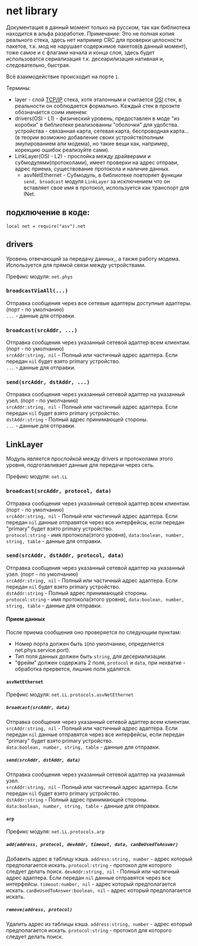 # net library
Документация в данный момент только на русском, так как библиотека находится в альфа разработке.
Примечание: Это не полная копия реального стека, здесь нет например CRC для проверки целосности пакетов, т.к. мод не нарушает содержимое пакетов(в данный момент), тоже самое и с флагами начала и конца слоя, здесь будет использоватся сериализация т.к. десеарилизация нативная и, следовательно, быстрая.

Всё взаимодействие происходит на порте `1`.

Термины:
- layer - слой [TCP/IP](https://ru.wikipedia.org/wiki/%D0%A1%D0%B5%D1%82%D0%B5%D0%B2%D0%B0%D1%8F_%D0%BC%D0%BE%D0%B4%D0%B5%D0%BB%D1%8C_OSI) стека, хотя эталонным и считается [OSI](https://ru.wikipedia.org/wiki/%D0%A1%D0%B5%D1%82%D0%B5%D0%B2%D0%B0%D1%8F_%D0%BC%D0%BE%D0%B4%D0%B5%D0%BB%D1%8C_OSI) стек, в реальности он соблюдается формально. Каждый стек в проэкте обозначается соим именем:
- drivers(OSI - L1) - физический уровень, предоставлен в моде "из коробки" в библиотеке реализованны "оболочки" для удобства. устройства - связанная карта, сетевая карта, беспроводная карта...(в теории возможно добавление своих устройств(полным эмулированием апи модема), но такие вещи как, например, корекцию ошибок реализуйте сами).
- LinkLayer(OSI - L2) - прослойка между драйверами и субмодулями(протоколами), имеет проверки на адрес отправи, адрес приема, существование протокола и наличие данных.
    - asvNetEthernet - Субмодуль, в библиотеке повторяет функции `send, broadcast` модуля `LinkLayer` за исключением что он вставляет свое имя в протокол, используется как транспорт для INet.

## подключение в коде:
`local net = require("asv").net`

## drivers
Уровень отвечающий за передачу данных,,  а также работу модема. Используется для прямой связи между устройствами.

Префикс модуля: `net.phys`
### `broadcastViaAll(...)`
Отправка сообщения через все сетевые адаптеры доступные адаптеры. (порт - по умолчанию)\
`...` - данные для отправки.

### `broadcast(srcAddr, ...)`
Отправка сообщения через указанный сетевой адаптер всем клиентам. (порт - по умолчанию)\
`srcAddr:string, nil` - Полный или частичный адрес адаптера. Если передан `nil` будет взято primary устройство.\
`...` - данные для отправки.

### `send(srcAddr, dstAddr, ...)`
Отправка сообщения через указанный сетевой адаптер на указанный узел. (порт - по умолчанию)\
`srcAddr:string, nil` - Полный или частичный адрес адаптера. Если передан `nil` будет взято primary устройство.\
`dstAddr:string` - Полный адрес принимающей стороны.\
`...` - данные для отправки.

## LinkLayer
Модуль является прослойкой между drivers и протоколами этого уровня, подготавливает данные для передачи через сеть.

Префикс модуля: `net.LL`

### `broadcast(srcAddr, protocol, data)`
Отправка сообщения через указанный сетевой адаптер всем клиентам. (порт - по умолчанию)\
`srcAddr:string, nil` - Полный или частичный адрес адаптера. Если передан `nil` данные отправятся через все интерфейсы, если передан "primary" будет взято primary устройство.\
`protocol:string` - имя протокола(этого уровня),
`data:boolean, number, string, table` - данные для отправки.

### `send(srcAddr, dstAddr, protocol, data)`
Отправка сообщения через указанный сетевой адаптер на указанный узел. (порт - по умолчанию)\
`srcAddr:string, nil` - Полный или частичный адрес адаптера. Если передан `nil` будет взято primary устройство.\
`dstAddr:string` - Полный адрес принимающей стороны.\
`protocol:string` - имя протокола(этого уровня),
`data:boolean, number, string, table` - данные для отправки.

#### Прием данных
После приема сообщения оно проверяется по следующим пунктам:
- Номер порта должен быть `1`(по умолчанию, определяется net.phys.service.port). 
- Тип поля данных должен быть `string`, для десериализации.
- "фрейм" должен содержать 2 поля, `protocol` и `data`, при нехватке - обработка прервется, лишние поля удалятся.

#### `asvNetEthernet`
Префикс модуля: `net.LL.protocols.asvNetEthernet`

##### `broadcast(srcAddr, data)`
Отправка сообщения через указанный сетевой адаптер всем клиентам.\
`srcAddr:string, nil` - Полный или частичный адрес адаптера. Если передан `nil` данные отправятся через все интерфейсы, если передан "primary" будет взято primary устройство.\
`data:boolean, number, string, table` - данные для отправки.

##### `send(srcAddr, dstAddr, data)`
Отправка сообщения через указанный сетевой адаптер на указанный узел.\
`srcAddr:string, nil` - Полный или частичный адрес адаптера. Если передан `nil` будет взято primary устройство.\
`dstAddr:string` - Полный адрес принимающей стороны.\
`data:boolean, number, string, table` - данные для отправки.

#### `arp`
Префикс модуля: `net.LL.protocols.arp`

##### `add(address, protocol, devAddr, timeout, data, canBeUsedToAnswer)`
Добавить адрес в таблицу кэша.
`address:string, number` - адрес который предполагается искать.
`protocol:string` - протокол для которого следует делать поиск.
`devAddr:string, nil` - Полный или частичный адрес адаптера. Если передан `nil` данные отправятся через все интерфейсы.
`timeout:number, nil` - адрес который предполагается искать.
`canBeUsedToAnswer:boolean, nil` - адрес который предполагается искать.

##### `remove(address, protocol)`
Удалить адрес из таблицы кэша.
`address:string, number` - адрес который предполагается искать.
`protocol:string` - протокол для которого следует делать поиск.
